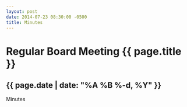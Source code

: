 ```yaml
---
layout: post
date: 2014-07-23 08:30:00 -0500
title: Minutes
---
```


# Regular Board Meeting {{ page.title }}
## {{ page.date | date: "%A %B %-d, %Y" }}

Minutes  
